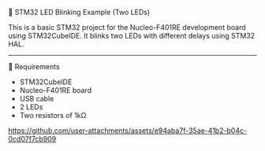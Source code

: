 🚦 STM32 LED Blinking Example (Two LEDs)

This is a basic STM32 project for the Nucleo-F401RE development board using STM32CubeIDE. It blinks two LEDs with different delays using STM32 HAL.

---

🔧 Requirements
* STM32CubeIDE
* Nucleo-F401RE board
* USB cable
* 2 LEDs
* Two resistors of 1kΩ

https://github.com/user-attachments/assets/e94aba7f-35ae-41b2-b04c-0cd07f7cb909

